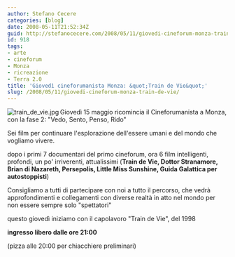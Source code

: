 ```yaml
---
author: Stefano Cecere
categories: [blog]
date: 2008-05-11T21:52:34Z
guid: http://stefanocecere.com/2008/05/11/giovedi-cineforum-monza-train-de-vie/
id: 918
tags:
- arte
- cineforum
- Monza
- ricreazione
- Terra 2.0
title: 'Giovedì cineforumanista Monza: &quot;Train de Vie&quot;'
slug: /2008/05/11/giovedi-cineforum-monza-train-de-vie/
---
```


<img src='http://stefanocecere.com/wp-content/uploads/sites/3/2008/05/train_de_vie.jpg' alt='train_de_vie.jpg' align="left" />Giovedì 15 maggio ricomincia il Cineforumanista a Monza, con la fase 2: "Vedo, Sento, Penso, Rido"

Sei film per continuare l'esplorazione dell'essere umani e del mondo che vogliamo vivere.

dopo i primi 7 documentari del primo cineforum, ora 6 film intelligenti, profondi, un po' irriverenti, attualissimi (**Train de Vie, Dottor Stranamore, Brian di Nazareth, Persepolis, Little Miss Sunshine, Guida Galattica per autostoppisti**)

Consigliamo a tutti di partecipare con noi a tutto il percorso, che vedrà approfondimenti e collegamenti con diverse realtà in atto nel mondo per non essere sempre solo "spettatori"

questo giovedì iniziamo con il capolavoro "Train de Vie", del 1998
  
**ingresso libero dalle ore 21:00**

(pizza alle 20:00 per chiacchiere preliminari)